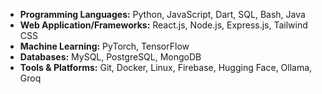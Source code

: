 - **Programming Languages:** Python, JavaScript, Dart, SQL, Bash, Java
- **Web Application/Frameworks:** React.js, Node.js, Express.js, Tailwind CSS
- **Machine Learning:** PyTorch, TensorFlow
- **Databases:** MySQL, PostgreSQL, MongoDB
- **Tools & Platforms:** Git, Docker, Linux, Firebase, Hugging Face, Ollama, Groq
